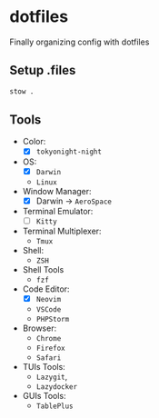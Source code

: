 # dotfiles

Finally organizing config with dotfiles

## Setup .files

```sh
stow .
```

## Tools

-   Color:
    -   [x] `tokyonight-night`
-   OS:
    -   [x] `Darwin`
    -   `Linux`
-   Window Manager:
    -   [x] Darwin -> `AeroSpace`
-   Terminal Emulator:
    -   [ ] `Kitty`
-   Terminal Multiplexer:
    -   `Tmux`
-   Shell:
    -   `ZSH`
-   Shell Tools
    -   `fzf`
-   Code Editor:
    -   [x] `Neovim`
    -   `VSCode`
    -   `PHPStorm`
-   Browser:
    -   `Chrome`
    -   `Firefox`
    -   `Safari`
-   TUIs Tools:
    -   `Lazygit`,
    -   `Lazydocker`
-   GUIs Tools:
    -   `TablePlus`
